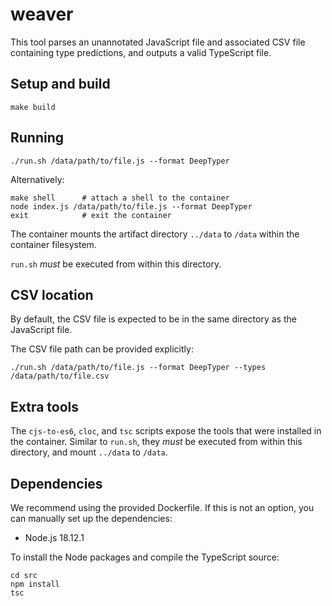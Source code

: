 # weaver

This tool parses an unannotated JavaScript file and associated CSV file
containing type predictions, and outputs a valid TypeScript file.

## Setup and build

    make build

## Running

    ./run.sh /data/path/to/file.js --format DeepTyper

Alternatively:

    make shell      # attach a shell to the container
    node index.js /data/path/to/file.js --format DeepTyper
    exit            # exit the container

The container mounts the artifact directory `../data` to `/data` within the
container filesystem.

`run.sh` _must_ be executed from within this directory.

## CSV location

By default, the CSV file is expected to be in the same directory as the
JavaScript file.

The CSV file path can be provided explicitly:

    ./run.sh /data/path/to/file.js --format DeepTyper --types /data/path/to/file.csv

## Extra tools

The `cjs-to-es6`, `cloc`, and `tsc` scripts expose the tools that were
installed in the container. Similar to `run.sh`, they _must_ be executed from
within this directory, and mount `../data` to `/data`.

## Dependencies

We recommend using the provided Dockerfile. If this is not an option, you can
manually set up the dependencies:

* Node.js 18.12.1

To install the Node packages and compile the TypeScript source:

    cd src
    npm install
    tsc

